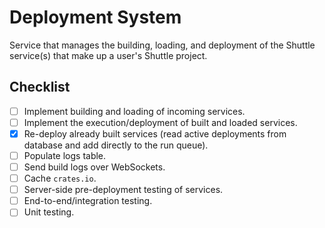 # Deployment System

Service that manages the building, loading, and deployment of the Shuttle service(s) that make up a user's Shuttle project.

## Checklist

* [ ] Implement building and loading of incoming services.
* [ ] Implement the execution/deployment of built and loaded services.
* [x] Re-deploy already built services (read active deployments from database and add directly to the run queue).
* [ ] Populate logs table.
* [ ] Send build logs over WebSockets.
* [ ] Cache `crates.io`.
* [ ] Server-side pre-deployment testing of services.
* [ ] End-to-end/integration testing.
* [ ] Unit testing.
